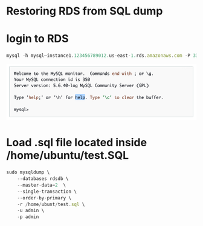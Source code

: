 # Restoring RDS from SQL dump #
# login to RDS #
 ```js
 mysql -h mysql–instance1.123456789012.us-east-1.rds.amazonaws.com -P 3306 -u admin -p
 ```

<img src="img/img1.png"/>

#  Load .sql file located inside /home/ubuntu/test.SQL #
```js
sudo mysqldump \
    --databases rdsdb \
    --master-data=2  \
    --single-transaction \
    --order-by-primary \
    -r /home/ubunt/test.sql \
    -u admin \
    -p admin 
```